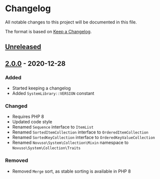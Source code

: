# Changelog

All notable changes to this project will be documented in this file.

The format is based on [Keep a Changelog](http://keepachangelog.com/en/1.0.0/).

## [Unreleased]

## [2.0.0] - 2020-12-28

### Added

- Started keeping a changelog
- Added `SystemLibrary::VERSION` constant

### Changed

- Requires PHP 8
- Updated code style
- Renamed `Sequence` interface to `ItemList`
- Renamed `SortedItemCollection` interface to `OrderedItemCollection`
- Renamed `SortedKeyCollection` interface to `OrderedKeyValueCollection`
- Renamed `Novuso\System\Collection\Mixin` namespace to `Novuso\System\Collection\Traits`

### Removed

- Removed `Merge` sort, as stable sorting is available in PHP 8

[Unreleased]: https://github.com/novuso/system/compare/master...develop
[2.0.0]: https://github.com/novuso/system/compare/1.1.0...2.0.0
